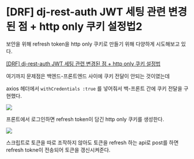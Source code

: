 # [DRF] dj-rest-auth JWT 세팅 관련 변경된 점 + http only 쿠키 설정법2



보안을 위해 refresh token을 http only 쿠키로 만들기 위해 다양하게 시도해보고 있다.

[[DRF] dj-rest-auth JWT 세팅 관련 변경된 점 + http only 쿠키 설정법](https://velog.io/@mechauk418/DRF-dj-rest-auth-JWT-%EC%84%B8%ED%8C%85-%EA%B4%80%EB%A0%A8-%EB%B3%80%EA%B2%BD%EB%90%9C-%EC%A0%90-http-only-%EC%BF%A0%ED%82%A4-%EC%84%A4%EC%A0%95%EB%B2%95)

여기까지 문제점은 백엔드-프론트엔드 사이에 쿠키 전달이 안되는 것이였는데

axios 헤더에서 `withCredentials :true` 를 넣어줘서 백-프론트 간에 쿠키 전달을 구현했다.


![](https://velog.velcdn.com/images/mechauk418/post/6612994b-4c16-4799-b1ee-f3de5429278c/image.gif)


프론트에서 로그인하면 refresh token이 담긴 http only 쿠키를 생성한다.

![](https://velog.velcdn.com/images/mechauk418/post/f8b42c6d-c0ce-48df-822b-36a2237bec41/image.gif)

스크립트로 토큰을 따로 조작하지 않아도 토큰을 refresh 하는 api로 post를 하면 refresh tokne이 전송되어 토큰을 갱신시켜준다.